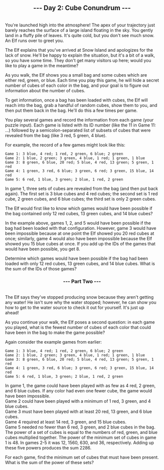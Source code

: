 <h2><center>--- Day 2: Cube Conundrum ---</h2><br>
You're launched high into the atmosphere! The apex of your trajectory just barely reaches the surface of a large island floating in the sky. You gently land in a fluffy pile of leaves. It's quite cold, but you don't see much snow. An Elf runs over to greet you.

The Elf explains that you've arrived at Snow Island and apologizes for the lack of snow. He'll be happy to explain the situation, but it's a bit of a walk, so you have some time. They don't get many visitors up here; would you like to play a game in the meantime?

As you walk, the Elf shows you a small bag and some cubes which are either red, green, or blue. Each time you play this game, he will hide a secret number of cubes of each color in the bag, and your goal is to figure out information about the number of cubes.

To get information, once a bag has been loaded with cubes, the Elf will reach into the bag, grab a handful of random cubes, show them to you, and then put them back in the bag. He'll do this a few times per game.

You play several games and record the information from each game (your puzzle input). Each game is listed with its ID number (like the 11 in Game 11: ...) followed by a semicolon-separated list of subsets of cubes that were revealed from the bag (like 3 red, 5 green, 4 blue).

For example, the record of a few games might look like this:

```Game 1: 3 blue, 4 red; 1 red, 2 green, 6 blue; 2 green```<br>
```Game 2: 1 blue, 2 green; 3 green, 4 blue, 1 red; 1 green, 1 blue```<br>
```Game 3: 8 green, 6 blue, 20 red; 5 blue, 4 red, 13 green; 5 green, 1 red```<br>
```Game 4: 1 green, 3 red, 6 blue; 3 green, 6 red; 3 green, 15 blue, 14 red```<br>
```Game 5: 6 red, 1 blue, 3 green; 2 blue, 1 red, 2 green```<br>

In game 1, three sets of cubes are revealed from the bag (and then put back again). The first set is 3 blue cubes and 4 red cubes; the second set is 1 red cube, 2 green cubes, and 6 blue cubes; the third set is only 2 green cubes.

The Elf would first like to know which games would have been possible if the bag contained only 12 red cubes, 13 green cubes, and 14 blue cubes?

In the example above, games 1, 2, and 5 would have been possible if the bag had been loaded with that configuration. However, game 3 would have been impossible because at one point the Elf showed you 20 red cubes at once; similarly, game 4 would also have been impossible because the Elf showed you 15 blue cubes at once. If you add up the IDs of the games that would have been possible, you get 8.

Determine which games would have been possible if the bag had been loaded with only 12 red cubes, 13 green cubes, and 14 blue cubes. What is the sum of the IDs of those games?

<h3><center>--- Part Two ---</h3><br>
The Elf says they've stopped producing snow because they aren't getting any water! He isn't sure why the water stopped; however, he can show you how to get to the water source to check it out for yourself. It's just up ahead!

As you continue your walk, the Elf poses a second question: in each game you played, what is the fewest number of cubes of each color that could have been in the bag to make the game possible?

Again consider the example games from earlier:

```Game 1: 3 blue, 4 red; 1 red, 2 green, 6 blue; 2 green```<br>
```Game 2: 1 blue, 2 green; 3 green, 4 blue, 1 red; 1 green, 1 blue```<br>
```Game 3: 8 green, 6 blue, 20 red; 5 blue, 4 red, 13 green; 5 green, 1 red```<br>
```Game 4: 1 green, 3 red, 6 blue; 3 green, 6 red; 3 green, 15 blue, 14 red```<br>
```Game 5: 6 red, 1 blue, 3 green; 2 blue, 1 red, 2 green```<br>

In game 1, the game could have been played with as few as 4 red, 2 green, and 6 blue cubes. If any color had even one fewer cube, the game would have been impossible.<br>
Game 2 could have been played with a minimum of 1 red, 3 green, and 4 blue cubes.<br>
Game 3 must have been played with at least 20 red, 13 green, and 6 blue cubes.<br>
Game 4 required at least 14 red, 3 green, and 15 blue cubes.<br>
Game 5 needed no fewer than 6 red, 3 green, and 2 blue cubes in the bag.<br>
The power of a set of cubes is equal to the numbers of red, green, and blue cubes multiplied together. The power of the minimum set of cubes in game 1 is 48. In games 2-5 it was 12, 1560, 630, and 36, respectively. Adding up these five powers produces the sum 2286.<br>

For each game, find the minimum set of cubes that must have been present. What is the sum of the power of these sets?